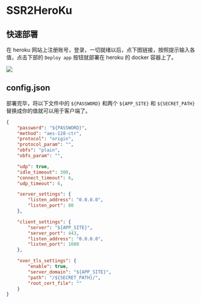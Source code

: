 # SSR2HeroKu

## 快速部署

在 heroku 网站上注册账号，登录，一切就绪以后，点下图链接，按照提示输入各值，点击下部的 `Deploy app` 按钮就部署在 heroku 的 docker 容器上了。

[![](https://www.herokucdn.com/deploy/button.png)](https://heroku.com/deploy?template=https://github.com/ssrlive/examples11/tree/master)


## config.json

部署完毕，将以下文件中的 `${PASSWORD}` 和两个 `${APP_SITE}` 和 `${SECRET_PATH}` 替换成你的值就可以用于客户端了。

```json
{
    "password": "${PASSWORD}",
    "method": "aes-128-ctr",
    "protocol": "origin",
    "protocol_param": "",
    "obfs": "plain",
    "obfs_param": "",

    "udp": true,
    "idle_timeout": 300,
    "connect_timeout": 6,
    "udp_timeout": 6,

    "server_settings": {
        "listen_address": "0.0.0.0",
        "listen_port": 80
    },

    "client_settings": {
        "server": "${APP_SITE}",
        "server_port": 443,
        "listen_address": "0.0.0.0",
        "listen_port": 1080
    },

    "over_tls_settings": {
        "enable": true,
        "server_domain": "${APP_SITE}",
        "path": "/${SECRET_PATH}/",
        "root_cert_file": ""
    }
}
```
